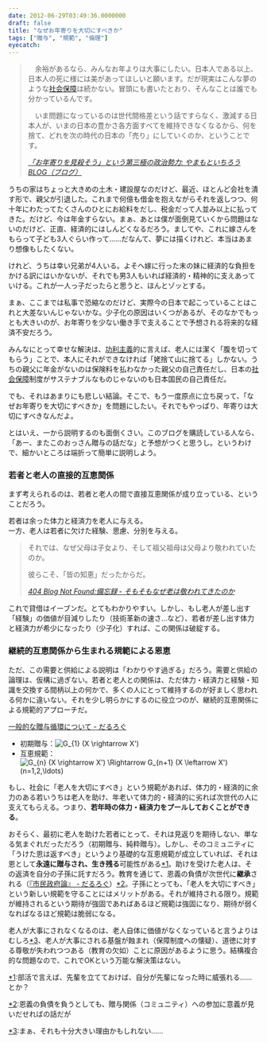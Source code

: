 ```yaml
---
date: 2012-06-29T03:49:36.0000000
draft: false
title: "なぜお年寄りを大切にすべきか"
tags: ["贈与", "規範", "倫理"]
eyecatch: 
---
```


<blockquote cite="http://kirik.tea-nifty.com/diary/2012/06/post-a064.html">
<p>　余裕があるなら、みんなお年よりは大事にしたい。日本人である以上、日本人の死に様には美があってほしいと願います。だが現実はこんな夢のような<a class="keyword" href="http://d.hatena.ne.jp/keyword/%BC%D2%B2%F1%CA%DD%BE%E3">社会保障</a>は続かない。冒頭にも書いたとおり、そんなことは誰でも分かっているんです。</p><p>　いま問題になっているのは世代間格差という話ですらなく、激減する日本人が、いまの日本の豊かさ各方面すべてを維持できなくなるから、何を捨て、どれを次の時代の日本の「売り」にしていくのか、ということです。</p>

<cite><a href="http://kirik.tea-nifty.com/diary/2012/06/post-a064.html">&#x300C;&#x304A;&#x5E74;&#x5BC4;&#x308A;&#x3092;&#x898B;&#x6BBA;&#x305D;&#x3046;&#x300D;&#x3068;&#x3044;&#x3046;&#x7B2C;&#x4E09;&#x6975;&#x306E;&#x653F;&#x6CBB;&#x52E2;&#x529B;: &#x3084;&#x307E;&#x3082;&#x3068;&#x3044;&#x3061;&#x308D;&#x3046;BLOG&#xFF08;&#x30D6;&#x30ED;&#x30B0;&#xFF09;</a></cite>
</blockquote>
<p>うちの家はちょっと大きめの土木・建設屋なのだけど、最近、ほとんど会社を潰す形で、親父が引退した。これまで何億も借金を抱えながらそれを返しつつ、何十年にわたってたくさんのひとにお給料をだし、税金だって人並み以上に払ってきた。だけど、今は年金すらない。まぁ、あとは僕が面倒見ていくから問題はないのだけど、正直、経済的にはしんどくなるだろう。ましてや、これに嫁さんをもらって子ども3人ぐらい作って……だなんて、夢には描くけれど、本当はあまり想像もしたくない。</p><p>けれど、うちは幸い兄弟が4人いる。よそへ嫁に行った末の妹に経済的な負担をかける訳にはいかないが、それでも男3人もいれば経済的・精神的に支えあっていける。これが一人っ子だったらと思うと、ほんとゾッとする。</p><p>まぁ、ここまでは私事で恐縮なのだけど、実際今の日本で起こっていることはこれと大差ないんじゃないかな。少子化の原因はいくつがあるが、そのなかでもっとも大きいのが、お年寄りを少ない働き手で支えることで予想される将来的な経済不安だろう。</p><p>みんなにとって幸せな解決は、<a class="keyword" href="http://d.hatena.ne.jp/keyword/%B8%F9%CD%F8%BC%E7%B5%C1">功利主義</a>的に言えば、老人には潔く「腹を切ってもらう」ことで、本人にそれができなければ「姥捨て山に捨てる」しかない。うちの親父に年金がないのは保険料を払わなかった親父の自己責任だし、日本の<a class="keyword" href="http://d.hatena.ne.jp/keyword/%BC%D2%B2%F1%CA%DD%BE%E3">社会保障</a>制度がサステナブルなものじゃないのも日本国民の自己責任だ。</p><p>でも、それはあまりにも悲しい結論。そこで、もう一度原点に立ち戻って、「なぜお年寄りを大切にすべきか」を問題にしたい。それでもやっぱり、年寄りは大切にすべきなんだよ。</p><p>とはいえ、一から説明するのも面倒くさい。このブログを購読している人なら、「あー、またこのおっさん贈与の話だな」と予想がつくと思うし。というわけで、細かいところは端折って簡単に説明しよう。</p>

<div class="section">
<h3>若者と老人の直接的互恵関係</h3>
<p>まず考えられるのは、若者と老人の間で直接互恵関係が成り立っている、ということだろう。</p><p>若者は余った体力と経済力を老人に与える。<br />
一方、老人は若者に欠けた経験、思慮、分別を与える。</p>

<blockquote cite="http://blog.livedoor.jp/dankogai/archives/51807102.html">
<p>それでは、なぜ父母は子女より、そして祖父祖母は父母より敬われていたのか。</p><p>彼らこそ、「皆の知恵」だったからだ。</p>

<cite><a href="http://blog.livedoor.jp/dankogai/archives/51807102.html">404 Blog Not Found:&#x5099;&#x5FD8;&#x9332; - &#x305D;&#x3082;&#x305D;&#x3082;&#x306A;&#x305C;&#x8001;&#x306F;&#x656C;&#x308F;&#x308C;&#x3066;&#x304D;&#x305F;&#x306E;&#x304B;</a></cite>
</blockquote>
<p>これで貸借はイーブンだ。とてもわかりやすい。しかし、もし老人が差し出す「経験」の価値が目減りしたり（技術革新の速さ…など）、若者が差し出す体力と経済力が希少になったり（少子化）すれば、この関係は破綻する。</p>

</div>
<div class="section">
<h3>継続的互恵関係から生まれる規範による恩恵</h3>
<p>ただ、この需要と供給による説明は「わかりやす過ぎる」だろう。需要と供給の論理は、仮構に過ぎない。若者と老人との関係は、ただ体力・経済力と経験・知識を交換する間柄以上の何かで、多くの人にとって維持するのが好ましく思われる何かに違いない。それを少し明らかにするのに役立つのが、継続的互恵関係による規範的アプローチだ。</p><p><a href="http://daruyanagi.hatenablog.com/entry/2012/03/22/070855">&#x4E00;&#x822C;&#x7684;&#x306A;&#x8D08;&#x4E0E;&#x5FAA;&#x74B0;&#x306B;&#x3064;&#x3044;&#x3066; - &#x3060;&#x308B;&#x308D;&#x3050;</a></p>

<ul>
<li>初期贈与：<img src="http://chart.apis.google.com/chart?cht=tx&chl=G_%7B1%7D%20%28X%20%5Crightarrow%20X%27%29" alt="G_{1} (X \rightarrow X&#39;)"/></li>
<li>互恵規範：<img src="http://chart.apis.google.com/chart?cht=tx&chl=G_%7Bn%7D%20%28X%20%5Crightarrow%20X%27%29%20%5CRightarrow%20G_%7Bn%2B1%7D%20%28X%20%5Cleftarrow%20X%27%29%20%28n%3D1%2C2%2C%5Cldots%29" alt="G_{n} (X \rightarrow X&#39;) \Rightarrow G_{n+1} (X \leftarrow X&#39;) (n=1,2,\ldots)"/></li>
</ul><p>もし、社会に「老人を大切にすべき」という規範があれば、体力的・経済的に余力のある若いうちは老人を助け、年老いて体力的・経済的に劣れば次世代の人に支えてもらえる。つまり、<b>若年時の体力・経済力をプールしておくことができる</b>。</p><p>おそらく、最初に老人を助けた若者にとって、それは見返りを期待しない、単なる気まぐれだっただろう（初期贈与、純粋贈与）。しかし、そのコミュニティに「うけた恩は返すべき」というより基礎的な互恵規範が成立していれば、それは恩として<b>永遠に贈与され、生き残る</b>可能性がある<a href="#f1" name="fn1" title="部活で言えば、先輩を立てておけば、自分が先輩になった時に威張れる……とか？">*1</a>。助けを受けた老人は、その返済を自分の子孫に託すだろう。教育を通じて、恩義の負債が次世代に<b>継承</b>される（<a href="http://daruyanagi.hatenablog.com/entry/2012/06/10/001051">&#x300E;&#x5E02;&#x6C11;&#x653F;&#x5E9C;&#x8AD6;&#x300F; - &#x3060;&#x308B;&#x308D;&#x3050;</a>）<a href="#f2" name="fn2" title="恩義の負債を負うとしても、贈与関係（コミュニティ）への参加に意義が見いだせればの話だが">*2</a>。子孫にとっても、「老人を大切にすべき」という新しい規範を守ることにはメリットがある。それが維持される限り。規範が維持されるという期待が強固であればあるほど規範は強固になり、期待が弱くなればなるほど規範は脆弱になる。</p><p>老人が大事にされなくなるのは、老人自体に価値がなくなっていると言うよりはむしろ<a href="#f3" name="fn3" title="まぁ、それも十分大きい理由かもしれない……">*3</a>、老人が大事にされる基盤が蝕まれ（保障制度への懐疑）、道徳に対する尊敬が失われつつある（教育の欠如）ことに原因があるように思う。結構複合的な問題なので、これでOKという万能な解決策はない。</p>

</div><div class="footnote">
<p class="footnote"><a href="#fn1" name="f1" class="footnote-number">*1</a><span class="footnote-delimiter">:</span><span class="footnote-text">部活で言えば、先輩を立てておけば、自分が先輩になった時に威張れる……とか？</span></p>
<p class="footnote"><a href="#fn2" name="f2" class="footnote-number">*2</a><span class="footnote-delimiter">:</span><span class="footnote-text">恩義の負債を負うとしても、贈与関係（コミュニティ）への参加に意義が見いだせればの話だが</span></p>
<p class="footnote"><a href="#fn3" name="f3" class="footnote-number">*3</a><span class="footnote-delimiter">:</span><span class="footnote-text">まぁ、それも十分大きい理由かもしれない……</span></p>
</div>